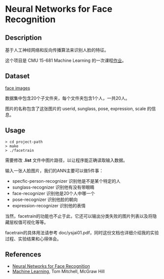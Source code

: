 # Neural Networks for Face Recognition

## Description

基于人工神经网络和反向传播算法来识别人脸的特征。

这个项目是 CMU 15-681 Machine Learning 的一次课程[作业](http://www.cs.cmu.edu/afs/cs.cmu.edu/user/mitchell/ftp/faces.html)。

## Dataset

[face images](http://www.cs.cmu.edu/afs/cs.cmu.edu/project/theo-8/faceimages/faces.tar.Z)

数据集中包含20个子文件夹，每个文件夹包含1个人，一共20人。

图片的名称包含了这张图片的 userid, sunglass, pose, expression, scale 的信息。

## Usage

```shell
> cd project-path
> make
> ./facetrain
```


需要修改  **.list** 文件中图片路径，以让程序能正确读取输入数据。

输入一张人脸图片，我们的ANN主要可以做5件事：

* specfic-person-recognizer 识别他是不是某个特定的人
* sunglass-recognizer 识别他有没有带眼睛
* face-recognizer 识别他是20个人中哪一个
* pose-recognizer 识别他脸的朝向
* expression-recognizer 识别他的表情

当然，facetrain的功能也不止于此，它还可以输出分类失败的图片列表以及将隐藏层权值可视化等等。

facetrain的具体用法请参考 doc/ysjai01.pdf，同时这份文档也详细介绍我的实验过程、实验结果和心得体会。

## References

* [Neural Networks for Face Recognition](http://www.cs.cmu.edu/afs/cs.cmu.edu/user/mitchell/ftp/faces.html)
* [Machine Learning](http://www.cs.cmu.edu/~tom/mlbook.html), Tom Mitchell, McGraw Hill
